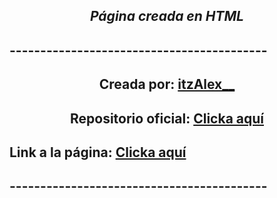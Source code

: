 <h2><center><strong><em>Página creada en HTML</strong></em></h2>
<h2><strong>------------------------------------------</strong></h2>
<h2 style="text-align: center;"><strong>Creada por: <a href="https://github.com/itzAlex/">itzAlex__</a></strong></h2>
<h2 style="text-align: center;"><strong>Repositorio oficial: <a href="https://github.com/itzAlex/itzalex.github.io">Clicka aquí</a></strong></h2>
<h2><strong>Link a la página: <a href="https://itzalex.github.io">Clicka aquí</a></strong></h2>
<h2><strong>------------------------------------------</strong></h2>
